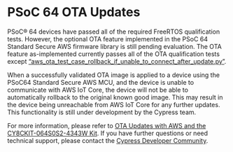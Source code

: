 # PSoC 64 OTA Updates

PSoC® 64 devices have passed all of the required FreeRTOS qualification tests. However, the optional OTA feature implemented in the PSoC 64 Standard Secure AWS firmware library is still pending evaluation. The OTA feature as-implemented currently passes all of the OTA qualification tests except [“aws_ota_test_case_rollback_if_unable_to_connect_after_update.py”](https://github.com/aws/amazon-freertos/tree/202007.00/tools/ota_e2e_tests/aws_ota_test/aws_ota_test_case_rollback_if_unable_to_connect_after_update.py). 

When a successfully validated OTA image is applied to a device using the PSoC64 Standard Secure AWS MCU, and the device is unable to communicate with AWS IoT Core, the device will not be able to automatically rollback to the original known good image. This may result in the device being unreachable from AWS IoT Core for any further updates. This functionality is still under development by the Cypress team. 

For more information, please refer to [OTA Updates with AWS and the CY8CKIT-064S0S2-4343W Kit](https://community.cypress.com/docs/DOC-20063).  If you have further questions or need technical support, please contact the [Cypress Developer Community](https://community.cypress.com/community/software-forums/modustoolbox-amazon-freertos-sdk).

